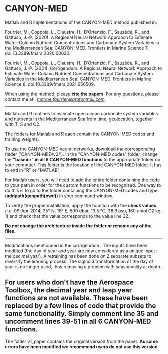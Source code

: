 # CANYON-MED
Matlab and R implementations of the CANYON-MED method published in:

Fourrier, M., Coppola, L., Claustre, H., D’Ortenzio, F., Sauzède, R., and Gattuso, J.-P. (2020). A Regional Neural Network Approach to Estimate Water-Column Nutrient Concentrations and Carbonate System Variables in the Mediterranean Sea: CANYON-MED. Frontiers in Marine Science 7. doi:10.3389/fmars.2020.00620.

Fourrier, M., Coppola, L., Claustre, H., D’Ortenzio, F., Sauzède, R., and Gattuso, J.-P. (2021). Corrigendum: A Regional Neural Network Approach to Estimate Water-Column Nutrient Concentrations and Carbonate System Variables in the Mediterranean Sea: CANYON-MED. Frontiers in Marine Science 8. doi:10.3389/fmars.2021.650509.

When using the method, please **cite the papers**.
For any questions, please contact me at : *marine.fourrier@protonmail.com*

------

Matlab and R routines to estimate open ocean carbonate system variables and nutrients in the Mediterranean Sea from time, geolocation, together with T, S and O2.

The folders for Matlab and R each contain the CANYON-MED codes and training weights.

To use the CANYON-MED neural networks, download the corresponding folder ('CANYON-MED/v2/').
In the "CANYON-MED codes" folder, change the **"basedir" in all 6 CANYON-MED functions** to the appropriate folder on your computer. This folder is the location of the CANYON-MED folder.
It has to end in "R" or "MATLAB".

For Matlab users, you will need to add the entire folder containing the code to your path in order for the custom functions to be recognised. One way to do this is to go to the folder containing the CANYON-MED codes and type **(addpath(genpath(pwd))** in your command window.

To verify the proper installation, apply the function with the **check values** (i.e. 09-Apr-2014, 35° N, 18° E, 500 dbar, 13.5 °C, 38.6 psu, 160 umol O2 kg-1) and check that the value corresponds to the value line 22.

**Do not change the architecture inside the folder or rename any of the files.**

------

Modifications mentionned in the corrigendum :
The inputs have been modified (the day of year and year are now considered as a unique input : the decimal year). A retraining has been done on 2 separate subsets to diversify the learning process.
The sigmoid transformation of the day of year is no longer used, thus removing a problem with seasonnality at depth.

For users who don't have the Aerospace Toolbox, the decimal year and leap year functions are not available. These have been replaced by a few lines of code that provide the same functionality. Simply comment line 35 and uncomment lines 39-51 in all 6 CANYON-MED functions.
------

The folder v1_paper contains the original version from the paper.
**As some errors have been modified we recommend users do not use this version.**


